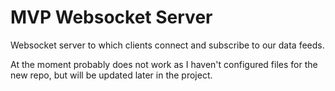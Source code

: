 # MVP Websocket Server
Websocket server to which clients connect and subscribe to our data feeds.

At the moment probably does not work as I haven't configured files for the new repo, but will be updated later in the project.

